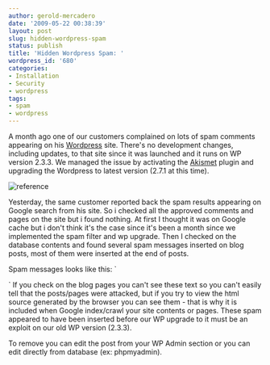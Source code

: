 ```yaml
---
author: gerold-mercadero
date: '2009-05-22 00:38:39'
layout: post
slug: hidden-wordpress-spam
status: publish
title: 'Hidden Wordpress Spam: '
wordpress_id: '680'
categories:
- Installation
- Security
- wordpress
tags:
- spam
- wordpress
---
```


A month ago one of our customers complained on lots of spam comments appearing on his [Wordpress](http://wordpress.org) site.  There's no development changes, including updates, to that site since it was launched and it runs on WP version 2.3.3.  We managed the issue by activating the [Akismet](http://codex.wordpress.org/Akismet) plugin and upgrading the Wordpress to latest version (2.7.1 at this time).

![reference](http://linuxsysadminblog.com/wp-content/uploads/2009/05/mh-300x185.jpg)

Yesterday, the same customer reported back the spam results appearing on Google search from his site.  So i checked all the approved comments and pages on the site but i found nothing.   At first I thought it was on Google cache but i don't think it's the case since it's been a month since we implemented the spam filter and wp upgrade.  Then I checked on the database contents and found several spam messages inserted on blog posts, most of them were inserted at the end of posts.  

 Spam messages looks like this:
`  <!-- manager-start -->
  <style>div.ONqjGUvTIf {height: 0pt;width: 3pt;position: absolute;overflow: auto}</style><div class="ONqjGUvTIf">viagra anxiety  <a href="http://insiteblog.mit.edu/?item=201&desc;=generic-brands-of-viagra-online"> generic brands of viagra online</a> taking viagra woman\ncheap gerneric viagra <a href="http://insiteblog.mit.edu/?item=33&desc;=viagra-dosage">viagra dosage</a> "generic  </div>
<!-- manager-end -->
`
If you check on the blog pages you can't see these text so you can't easily tell that the posts/pages were attacked, but if you try to view the html source generated by the browser you can see them - that is why it is included when Google index/crawl your site contents or pages.  These spam appeared to have been inserted before our WP upgrade to it must be an exploit on our old WP version (2.3.3).

To remove you can edit the post from your WP Admin section or you can edit directly from database (ex: phpmyadmin).

